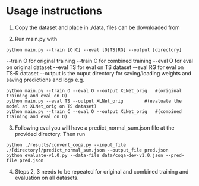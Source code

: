 # Usage instructions

1) Copy the dataset and place in ./data, files can be downloaded from 

2) Run main.py with
```
python main.py --train [O|C] --eval [O|TS|RG] --output [directory]
```

--train O for original training
--train C for combined training
--eval O for eval on original dataset
--eval TS for eval on TS dataset
--eval RG for eval on TS-R dataset
--output is the ouput directory for saving/loading weights and saving predictions and logs
e.g.

```
python main.py --train O --eval O --output XLNet_orig 	#(original training and eval on O)
python main.py --eval TS --output XLNet_orig 		#(evaluate the model at XLNet_orig on TS dataset)
python main.py --train C --eval O --output XLNet_orig 	#(combined training and eval on O)
```

3) Following eval you will have a predict_normal_sum.json file at the provided directory. Then run

```
python ./results/convert_coqa.py --input_file ./[directory]/predict_normal_sum.json --output_file pred.json
python evaluate-v1.0.py --data-file data/coqa-dev-v1.0.json --pred-file pred.json
```

4) Steps 2, 3 needs to be repeated for original and combined training and evaluation on all datasets.
